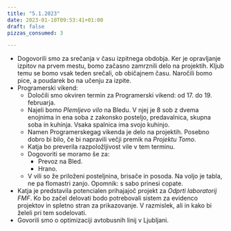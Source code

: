 ```yaml
---
title: "5.1.2023"
date: 2023-01-10T09:53:41+01:00
draft: false
pizzas_consumed: 3

---
```


- Dogovorili smo za srečanja v času izpitnega obdobja. Ker je opravljanje izpitov na prvem mestu, bomo začasno zamrznili delo na projektih. Kljub temu se bomo vsak teden srečali, ob običajnem času. Naročili bomo pice, a poudarek bo na učenju za izpite.
- Programerski vikend:
  - Določili smo okviren termin za Programerski vikend: od 17. do 19. februarja. 
  - Najeli bomo *Plemljevo vilo* na Bledu. V njej je 8 sob z dvema enojnima in ena soba z zakonsko posteljo, predavalnica, skupna soba in kuhinja. Vsaka spalnica ima svojo kuhinjo. 
  - Namen Programerskegag vikenda je delo na projektih. Posebno dobro bi bilo, če bi napravili večji premik na *Projektu Tomo*.
  - Katja bo preverila razpoložljivost vile v tem terminu. 
  - Dogovoriti se moramo še za:
    - Prevoz na Bled.
    - Hrano.
  - V vili so že priloženi posteljnina, brisače in posoda. Na voljo je tabla, ne pa flomastri zanjo. Opomnik: s sabo prinesi copate.
- Katja je predstavila potencialen prihajajoč projekt za *Odprti laboratorij FMF*. Ko bo začel delovati bodo potrebovali sistem za evidenco projektov in spletno stran za prikazovanje. V razmislek, ali in kako bi želeli pri tem sodelovati.
- Govorili smo o optimizaciji avtobusnih linij v Ljubljani.
